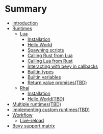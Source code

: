 # Summary

- [Introduction](./introduction.md)
- [Runtimes]()
    - [Lua]()
        - [Installation](./lua/installation.md)
        - [Hello World](./lua/hello_world.md)
        - [Spawning scripts](./lua/spawning_scripts.md)
        - [Calling Rust from Lua](./lua/calling_rust_from_script.md)
        - [Calling Lua from Rust](./lua/calling_script_from_rust.md)
        - [Interacting with bevy in callbacks](./lua/interacting_with_bevy.md)
        - [Builtin types](./lua/builtin_types.md)
        - [Builtin variables](./lua/builtin_variables.md)
        - [Return value promises(TBD)]()
    - [Rhai]()
        - [Installation](./rhai/installation.md)
        - [Hello World(TBD)]()
- [Multiple runtimes(TBD)]()
- [Implementing custom runtimes(TBD)]()
- [Workflow]()
    - [Live-reload](./workflow/live_reload.md)
- [Bevy support matrix](./bevy_support_matrix.md)
